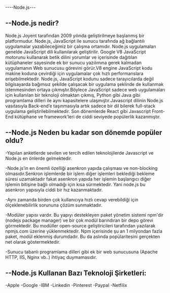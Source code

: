 ----Node.js---



--Node.js nedir?
-----------------

  Node.js Joyent tarafından 2009 yılında geliştirilmeye başlanmış bir platformudur. Node.js, JavaScript ile sunucu tarafında ağ bağlantılı uygulamalar yazabileceğimiz bir çalışma ortamıdır.
Node.js uygulamaları genelde JavaScript dili kullanılarak geliştirilir. Google V8 JavaScript motorunu kullanarak betik dilini yorumlar ve içerisinde  dağıtılan kütüphaneler sayesinde ek bir
sunucu yazılımına gerek kalmadan uygulamanın Web sunucusu görevini görür.V8 engine JavaScript kodu makine koduna çevirdiği için uygulamalar çok hızlı performanslara erişebilmektedir. 
Node.js, JavaScript kodunu sadece tarayıcılarda değil bilgisayarda bağımsız şekilde çalışacak bir uygulama şeklinde de kullanmak istenmesinden ortaya çıkmıştır.Böylece JavaScript sadece web
uygulamaları için kullanılan bir teknoloji olmaktan çıkmış, Python gibi Java gibi programlama dilleri ile aynı kapasitelere ulaşmıştır.Javascript dilinin Node.js vasıtasıyla Back-end’e 
taşınmasıyla artık sadece bir dil bilerek full-stack uygulama geliştirilebilmektedir. Son dönemlerde React gibi Javascript Front-End kütüphane ve framework’leri de ciddi seviyede popülerlik
kazanmıştır.



--Node.js Neden bu kadar son dönemde popüler oldu?
----------------------------------------------------

-Yapılan anketlerde sevilen ve tercih edilen teknolojilerde Javascript ve Node.js en önlerde gelmektedir.

-Node.js’in en önemli özelliği asenkron yapıda çalışması ve non-blocking olmasıdır.Senkron işlemlerde bir işlem diğer işlemleri beklediği bekleme süresi uzamaktadır fakat asenkron yapıda 
her işlemin başlangıcı diğer işlemin bitişine bağlı olmadığı için kısa sürmektedir. Yani node.js bu asenkron yapısıyla ciddi bir hız kazanmaktadır.

-Aynı zamanda birden çok kullanıcıya hızlı cevap verebildiği için ölçeklenebilirlik sorununa çözüm sunmaktadır.

-Modüler yapısı vardır. Bu yapıyı destekleyen paket yönetim sistemi  npm'dir (nodejs package manager) ve bir çok modül barındıran bir depo görevi görmektedir. Bu modüller open-source 
geliştiricileri tarafından yazılarak npmjs.com üzerine yüklenmektedir. Npm içerisinde şu an 1 milyondan fazla paket, modül eklenmiş durumdadır. Bu da aslında popülaritesini gerçekten net 
olarak göstermektedir.

-Sunucu tabanlı programlama dilleri gibi ek bir web sunucusuna (Apache HTTP, IIS, Nginx vb..) ihtiyaç duymamasıdır.

                                                  
--Node.js Kullanan Bazı Teknoloji Şirketleri:
----------------------------------------------
-Apple
-Google
-IBM
-Linkedin
-Pinterest
-Paypal
-Netfilix










